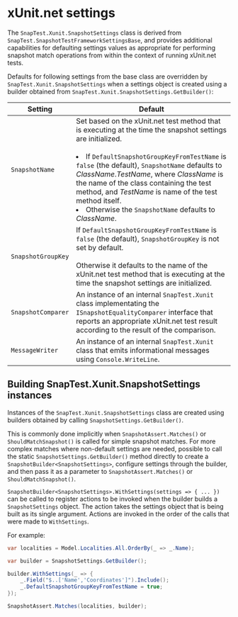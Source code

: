 # xUnit.net settings

The `SnapTest.Xunit.SnapshotSettings` class is derived from `SnapTest.SnapshotTestFrameworkSettingsBase`, and provides additional capabilities for defaulting settings values as appropriate for performing snapshot match operations from within the context of running xUnit.net tests.

Defaults for following settings from the base class are overridden by `SnapTest.Xunit.SnapshotSettings` when a settings object is created using a builder obtained from `SnapTest.Xunit.SnapshotSettings.GetBuilder()`:

Setting|Default
---|---
`SnapshotName`|Set based on the xUnit.net test method that is executing at the time the snapshot settings are initialized.<br/><br/><list><li>If `DefaultSnapshotGroupKeyFromTestName` is `false` (the default), `SnapshotName` defaults to _ClassName_._TestName_, where _ClassName_ is the name of the class containing the test method, and _TestName_ is name of the test method itself.</li><li>Otherwise the `SnapshotName` defaults to _ClassName_.</li></list>
`SnapshotGroupKey`|If `DefaultSnapshotGroupKeyFromTestName` is `false` (the default), `SnapshotGroupKey` is not set by default.<br/><br/>Otherwise it defaults to the name of the xUnit.net test method that is executing at the time the snapshot settings are initialized.
`SnapshotComparer`|An instance of an internal `SnapTest.Xunit` class implementating the `ISnapshotEqualityComparer` interface that reports an appropriate xUnit.net test result according to the result of the comparison.
`MessageWriter`|An instance of an internal `SnapTest.Xunit` class that emits informational messages using `Console.WriteLine`.


## Building SnapTest.Xunit.SnapshotSettings instances

Instances of the `SnapTest.Xunit.SnapshotSettings` class are created using builders obtained by calling `SnapshotSettings.GetBuilder()`.

This is commonly done implicitly when `SnapshotAssert.Matches()` or `ShouldMatchSnapshot()` is called for simple snapshot matches. For more complex matches where non-default settings are needed, possible to call the static `SnapshotSettings.GetBuilder()` method directly to create a `SnapshotBuilder<SnapshotSettings>`, configure settings through the builder, and then pass it as a parameter to `SnapshotAssert.Matches()` or `ShouldMatchSnapshot()`.

`SnapshotBuilder<SnapshotSettings>.WithSettings(settings => { ... })` can be called to register actions to be invoked when the builder builds a `SnapshotSettings` object. The action takes the settings object that is being built as its single argument. Actions are invoked in the order of the calls that were made to `WithSettings`.

For example:

```C#
var localities = Model.Localities.All.OrderBy(_ => _.Name);

var builder = SnapshotSettings.GetBuilder();

builder.WithSettings(_ => {
    _.Field("$..['Name','Coordinates']").Include();
    _.DefaultSnapshotGroupKeyFromTestName = true;
});

SnapshotAssert.Matches(localities, builder);
```
